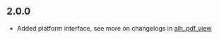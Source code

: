## 2.0.0

* Added platform interface, see more on changelogs in [alh_pdf_view](https://pub.dev/packages/alh_pdf_view/changelog)
